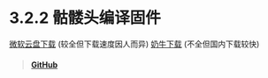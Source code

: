 # 3.2.2  骷髅头编译固件



[微软云盘下载](https://cccscls-my.sharepoint.com/:f:/g/personal/boss\_jldjld\_com/ElYdt5ccpIFOqROYR7fbL4oBVID8oLttd\_LvsSi6UMStxQ?e=HiTnnU)  (较全但下载速度因人而异)  [奶牛下载](https://bigdongdong.cowtransfer.com/s/0c83541d43bb41) (不全但国内下载较快)

> #### [GitHub](https://github.com/DHDAXCW)&#x20;
